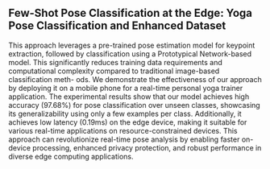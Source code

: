 ## Few-Shot Pose Classification at the Edge: Yoga Pose Classification and Enhanced Dataset

This approach leverages a pre-trained pose estimation model for keypoint extraction, followed by
classification using a Prototypical Network-based model. This significantly reduces training data
requirements and computational complexity compared to traditional image-based classification meth-
ods. We demonstrate the effectiveness of our approach by deploying it on a mobile phone for a
real-time personal yoga trainer application. The experimental results show that our model achieves
high accuracy (97.68%) for pose classification over unseen classes, showcasing its generalizability using
only a few examples per class. Additionally, it achieves low latency (0.19ms) on the edge device,
making it suitable for various real-time applications on resource-constrained devices. This approach
can revolutionize real-time pose analysis by enabling faster on-device processing, enhanced privacy
protection, and robust performance in diverse edge computing applications.

<!--

**Here are some ideas to get you started:**

🙋‍♀️ A short introduction - what is your organization all about?
🌈 Contribution guidelines - how can the community get involved?
👩‍💻 Useful resources - where can the community find your docs? Is there anything else the community should know?
🍿 Fun facts - what does your team eat for breakfast?
🧙 Remember, you can do mighty things with the power of [Markdown](https://docs.github.com/github/writing-on-github/getting-started-with-writing-and-formatting-on-github/basic-writing-and-formatting-syntax)
-->
